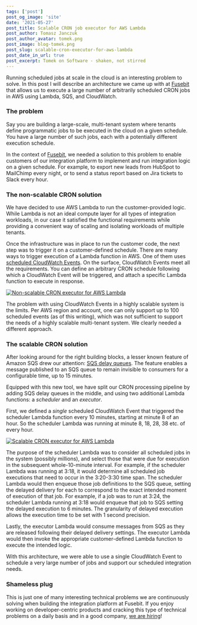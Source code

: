 ```yaml
---
tags: ['post']
post_og_image: 'site'
date: '2021-05-27'  
post_title: Scalable CRON job executor for AWS Lambda
post_author: Tomasz Janczuk
post_author_avatar: tomek.png
post_image: blog-tomek.png
post_slug: scalable-cron-executor-for-aws-lambda
post_date_in_url: true
post_excerpt: Tomek on Software - shaken, not stirred
---
```


Running scheduled jobs at scale in the cloud is an interesting problem to solve. In this post I will describe an architecture we came up with at [Fusebit](https://fusebit.io) that allows us to execute a large number of arbitrarily scheduled CRON jobs in AWS using Lambda, SQS, and CloudWatch.

### The problem

Say you are building a large-scale, multi-tenant system where tenants define programmatic jobs to be executed in the cloud on a given schedule. You have a large number of such jobs, each with a potentially different execution schedule.

In the context of [Fusebit](https://fusebot.io), we needed a solution to this problem to enable customers of our integration platform to implement and run integration logic on a given schedule. For example, to export new leads from HubSpot to MailChimp every night, or to send a status report based on Jira tickets to Slack every hour.

### The non-scalable CRON solution

We have decided to use AWS Lambda to run the customer-provided logic. While Lambda is not an ideal compute layer for all types of integration workloads, in our case it satisfied the functional requirements while providing a convenient way of scaling and isolating workloads of multiple tenants.

Once the infrastructure was in place to run the customer code, the next step was to trigger it on a customer-defined schedule. There are many ways to trigger execution of a Lambda function in AWS. One of them uses [scheduled CloudWatch Events](https://docs.aws.amazon.com/AmazonCloudWatch/latest/events/ScheduledEvents.html). On the surface, CloudWatch Events meet all the requirements. You can define an arbitrary CRON schedule following which a CloudWatch Event will be triggered, and attach a specific Lambda function to execute in response.

<a href="/assets/images/blog/tomek-blog/2021-05-27/0.svg" style="border-bottom:none;"><img src="tomek-blog/2021-05-27/0.svg" class="tj-img-diagram-100" alt="Non-scalable CRON executor for AWS Lambda"></a>

The problem with using CloudWatch Events in a highly scalable system is the limits. Per AWS region and account, one can only support up to 100 scheduled events (as of this writing), which was not sufficient to support the needs of a highly scalable multi-tenant system. We clearly needed a different approach.

### The scalable CRON solution

After looking around for the right building blocks, a lesser known feature of Amazon SQS drew our attention: [SQS delay queues](https://docs.aws.amazon.com/AWSSimpleQueueService/latest/SQSDeveloperGuide/sqs-delay-queues.html). The feature enables a message published to an SQS queue to remain invisible to consumers for a configurable time, up to 15 minutes.

Equipped with this new tool, we have split our CRON processing pipeline by adding SQS delay queues in the middle, and using two additional Lambda functions: a _scheduler_ and an _executor_.

First, we defined a _single_ scheduled CloudWatch Event that triggered the scheduler Lambda function every 10 minutes, starting at minute 8 of an hour. So the scheduler Lambda was running at minute 8, 18, 28, 38 etc. of every hour.

<a href="/assets/images/blog/tomek-blog/2021-05-27/1.svg" style="border-bottom:none;"><img src="tomek-blog/2021-05-27/1.svg" class="tj-img-diagram-100" alt="Scalable CRON executor for AWS Lambda"></a>

The purpose of the scheduler Lambda was to consider all scheduled jobs in the system (possibly millions), and select those that were due for execution in the subsequent whole-10-minute interval. For example, if the scheduler Lambda was running at 3:18, it would determine all scheduled job executions that need to occur in the 3:20-3:30 time span. The scheduler Lambda would then enqueue those job definitions to the SQS queue, setting the delayed delivery for each to correspond to the exact intended moment of execution of that job. For example, if a job was to run at 3:24, the scheduler Lambda running at 3:18 would enqueue that job to SQS setting the delayed execution to 6 minutes. The granularity of delayed execution allows the execution time to be set with 1 second precision.

Lastly, the executor Lambda would consume messages from SQS as they are released following their delayed delivery settings. The executor Lambda would then invoke the appropriate customer-defined Lambda function to execute the intended logic.

With this architecture, we were able to use a single CloudWatch Event to schedule a very large number of jobs and support our scheduled integration needs.

### Shameless plug

This is just one of many interesting technical problems we are continuously solving when building the integration platform at Fusebit. If you enjoy working on developer-centric products and cracking this type of technical problems on a daily basis and in a good company, [we are hiring](https://fusebit.io/careers/)!
